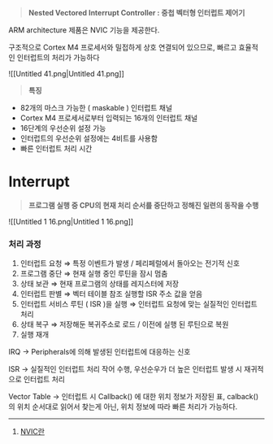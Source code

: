 > **Nested Vectored Interrupt Controller : 중첩 벡터형 인터럽트 제어기**

ARM architecture 제품은 NVIC 기능을 제공한다.

구조적으로 Cortex M4 프로세서와 밀접하게 상호 연결되어 있으므로, 빠르고 효율적인 인터럽트의 처리가 가능하다

  

![[Untitled 41.png|Untitled 41.png]]

  

> **특징**

- 82개의 마스크 가능한 ( maskable ) 인터럽트 채널
- Cortex M4 프로세서로부터 입력되는 16개의 인터럽트 채널
- 16단계의 우선순위 설정 가능
- 인터럽트의 우선순위 설정에는 4비트를 사용함
- 빠른 인터럽트 처리 시간

  

  

# Interrupt

> **프로그램 실행 중 CPU의 현재 처리 순서를 중단하고 정해진 일련의 동작을 수행**

![[Untitled 1 16.png|Untitled 1 16.png]]

  

### 처리 과정

1. 인터럽트 요청 ⇒ 특정 이벤트가 발생 / 페리페럴에서 돌아오는 전기적 신호
2. 프로그램 중단 ⇒ 현재 실행 중인 루틴을 잠시 멈춤
3. 상태 보관 ⇒ 현재 프로그램의 상태를 레지스터에 저장
4. 인터럽트 판별 ⇒ 벡터 테이블 참조 실행할 ISR 주소 값을 얻음
5. 인터럽트 서비스 루틴 ( ISR )을 실행 ⇒ 인터럽트 요청에 맞는 실질적인 인터럽트 처리
6. 상태 복구 ⇒ 저장해둔 복귀주소로 로드 / 이전에 실행 된 루틴으로 복원
7. 실행 재개

  

IRQ → Peripherals에 의해 발생된 인터럽트에 대응하는 신호

ISR → 실질적인 인터럽트 처리 작어 수행, 우선순우가 더 높은 인터럽트 발생 시 재귀적으로 인터럽트 처리

Vector Table → 인터럽트 시 Callback() 에 대한 위치 정보가 저장된 표, calback() 의 위치 순서대로 읽어서 찾는게 아닌, 위치 정보에 따라 빠른 처리가 가능하다.

  

  

  

---

1. [NVIC란](https://m.blog.naver.com/ycpiglet/222112201976)